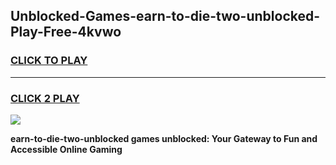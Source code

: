
## Unblocked-Games-earn-to-die-two-unblocked-Play-Free-4kvwo
<h3>
<a href="https://premium76.site?title=earn-to-die-two-unblocked&ref=10A">CLICK TO PLAY</a></h3>
<hr>

<h3>
<a href="https://premium76.site?title=earn-to-die-two-unblocked&ref=10A">CLICK 2 PLAY</a>
  
</h3>

<a href="https://premium76.site?title=earn-to-die-two-unblocked&ref=10A"><img src="https://clearcache.store/games.png"></a>


**earn-to-die-two-unblocked games unblocked: Your Gateway to Fun and Accessible Online Gaming**
